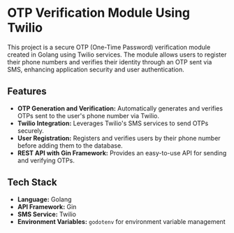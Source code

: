 # OTP Verification Module Using Twilio

This project is a secure OTP (One-Time Password) verification module created in Golang using Twilio services. The module allows users to register their phone numbers and verifies their identity through an OTP sent via SMS, enhancing application security and user authentication.

## Features

- **OTP Generation and Verification:** Automatically generates and verifies OTPs sent to the user's phone number via Twilio.
- **Twilio Integration:** Leverages Twilio's SMS services to send OTPs securely.
- **User Registration:** Registers and verifies users by their phone number before adding them to the database.
- **REST API with Gin Framework:** Provides an easy-to-use API for sending and verifying OTPs.

## Tech Stack

- **Language:** Golang
- **API Framework:** Gin
- **SMS Service:** Twilio
- **Environment Variables:** `godotenv` for environment variable management

